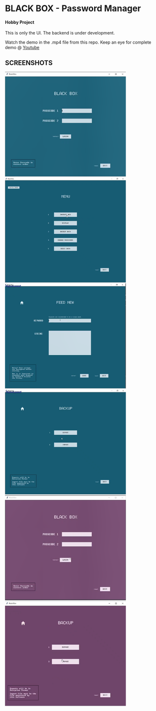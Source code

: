 # BLACK BOX - Password Manager

#### Hobby Project

This is only the UI. The backend is under development.

Watch the demo in the .mp4 file from this repo. Keep an eye for complete demo @ [Youtube](https://www.youtube.com/channel/UCevdb-ICQGDpyDTzo8-xK8Q)

## SCREENSHOTS

<img src="dump/image-20201201210513312.png" width="400">

<img src="dump/image-20201201210549130.png" width="400">

<img src="dump/image-20201201210605880.png" width="400">

<img src="dump/image-20201201210622084.png" width="400">

<img src="dump/image-20201201210658039.png" width="400">

<img src="dump/image-20201201210720932.png" width="400">
